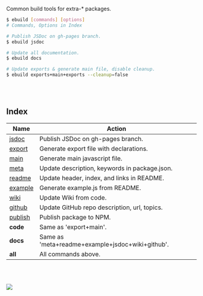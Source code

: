 Common build tools for extra-* packages.

```bash
$ ebuild [commands] [options]
# Commands, Options in Index
```

```bash
# Publish JSDoc on gh-pages branch.
$ ebuild jsdoc

# Update all documentation.
$ ebuild docs

# Update exports & generate main file, disable cleanup.
$ ebuild exports+main+exports --cleanup=false
```

<br>
<br>


## Index

| Name      | Action                                           |
| --------- | ------------------------------------------------ |
| [jsdoc]   | Publish JSDoc on gh-pages branch.                |
| [export]  | Generate export file with declarations.          |
| [main]    | Generate main javascript file.                   |
| [meta]    | Update description, keywords in package.json.    |
| [readme]  | Update header, index, and links in README.       |
| [example] | Generate example.js from README.                 |
| [wiki]    | Update Wiki from code.                           |
| [github]  | Update GitHub repo description, url, topics.     |
| [publish] | Publish package to NPM.                          |
| **code**  | Same as 'export+main'.                           |
| **docs**  | Same as 'meta+readme+example+jsdoc+wiki+github'. |
| **all**   | All commands above.                              |

<br>
<br>

[![](https://img.youtube.com/vi/BCxhQpS5fQ0/maxresdefault.jpg)](https://www.youtube.com/watch?v=6mMK6iSZsAs)

[jsdoc]: https://github.com/nodef/extra-build/wiki/jsdoc
[export]: https://github.com/nodef/extra-build/wiki/export
[main]: https://github.com/nodef/extra-build/wiki/main
[meta]: https://github.com/nodef/extra-build/wiki/meta
[readme]: https://github.com/nodef/extra-build/wiki/readme
[example]: https://github.com/nodef/extra-build/wiki/example
[wiki]: https://github.com/nodef/extra-build/wiki/wiki
[github]: https://github.com/nodef/extra-build/wiki/github
[publish]: https://github.com/nodef/extra-build/wiki/publish
